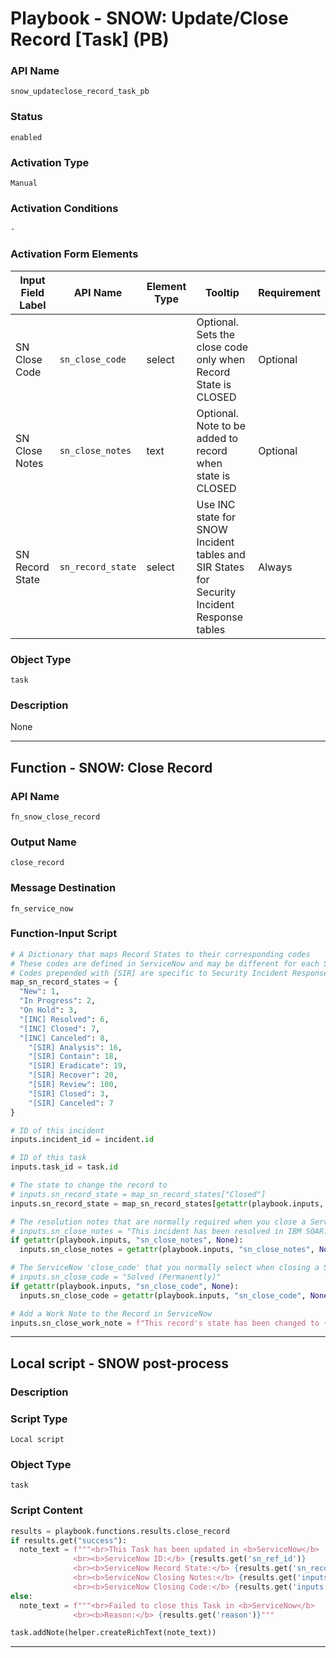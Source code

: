<!--
    DO NOT MANUALLY EDIT THIS FILE
    THIS FILE IS AUTOMATICALLY GENERATED WITH resilient-sdk codegen
    Generated with resilient-sdk v51.0.1.0.695
-->

# Playbook - SNOW: Update/Close Record [Task] (PB)

### API Name
`snow_updateclose_record_task_pb`

### Status
`enabled`

### Activation Type
`Manual`

### Activation Conditions
`-`

### Activation Form Elements
| Input Field Label | API Name | Element Type | Tooltip | Requirement |
| ----------------- | -------- | ------------ | ------- | ----------- |
| SN Close Code | `sn_close_code` | select | Optional. Sets the close code only when Record State is CLOSED | Optional |
| SN Close Notes | `sn_close_notes` | text | Optional. Note to be added to record when state is CLOSED | Optional |
| SN Record State | `sn_record_state` | select | Use INC state for SNOW Incident tables and SIR States for Security Incident Response tables | Always |

### Object Type
`task`

### Description
None


---
## Function - SNOW: Close Record

### API Name
`fn_snow_close_record`

### Output Name
`close_record`

### Message Destination
`fn_service_now`

### Function-Input Script
```python
# A Dictionary that maps Record States to their corresponding codes
# These codes are defined in ServiceNow and may be different for each ServiceNow configuration
# Codes prepended with [SIR] are specific to Security Incident Response incidents
map_sn_record_states = {
  "New": 1,
  "In Progress": 2,
  "On Hold": 3,
  "[INC] Resolved": 6,
  "[INC] Closed": 7,
  "[INC] Canceled": 8,
	"[SIR] Analysis": 16,
	"[SIR] Contain": 18,
	"[SIR] Eradicate": 19,
	"[SIR] Recover": 20,
	"[SIR] Review": 100,
	"[SIR] Closed": 3,
	"[SIR] Canceled": 7
}

# ID of this incident
inputs.incident_id = incident.id

# ID of this task
inputs.task_id = task.id

# The state to change the record to
# inputs.sn_record_state = map_sn_record_states["Closed"]
inputs.sn_record_state = map_sn_record_states[getattr(playbook.inputs, "sn_record_state", None)]

# The resolution notes that are normally required when you close a ServiceNow record
# inputs.sn_close_notes = "This incident has been resolved in IBM SOAR. No further action required"
if getattr(playbook.inputs, "sn_close_notes", None):
  inputs.sn_close_notes = getattr(playbook.inputs, "sn_close_notes", None)

# The ServiceNow 'close_code' that you normally select when closing a ServiceNow record
# inputs.sn_close_code = "Solved (Permanently)"
if getattr(playbook.inputs, "sn_close_code", None):
  inputs.sn_close_code = getattr(playbook.inputs, "sn_close_code", None)

# Add a Work Note to the Record in ServiceNow
inputs.sn_close_work_note = f"This record's state has been changed to {playbook.inputs.sn_record_state} by IBM SOAR"
```

---

## Local script - SNOW post-process

### Description


### Script Type
`Local script`

### Object Type
`task`

### Script Content
```python
results = playbook.functions.results.close_record
if results.get("success"):
  note_text = f"""<br>This Task has been updated in <b>ServiceNow</b>
              <br><b>ServiceNow ID:</b> {results.get('sn_ref_id')}
              <br><b>ServiceNow Record State:</b> {results.get('sn_record_state')}
              <br><b>ServiceNow Closing Notes:</b> {results.get('inputs', {}).get('sn_close_notes')}
              <br><b>ServiceNow Closing Code:</b> {results.get('inputs', {}).get('sn_close_code')}"""
else:
  note_text = f"""<br>Failed to close this Task in <b>ServiceNow</b>
              <br><b>Reason:</b> {results.get('reason')}"""

task.addNote(helper.createRichText(note_text))
```

---

